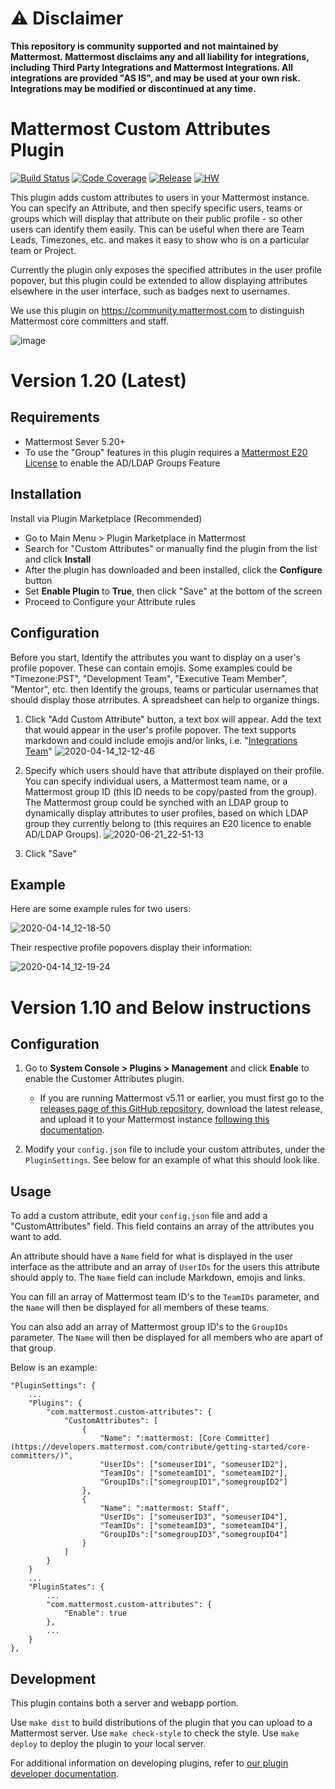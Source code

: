 # :warning: Disclaimer

**This repository is community supported and not maintained by Mattermost. Mattermost disclaims any and all liability for integrations, including Third Party Integrations and Mattermost Integrations. All integrations are provided "AS IS", and may be used at your own risk. Integrations may be modified or discontinued at any time.**

# Mattermost Custom Attributes Plugin 

[![Build Status](https://img.shields.io/circleci/project/github/mattermost/mattermost-plugin-custom-attributes/master)](https://circleci.com/gh/mattermost/mattermost-plugin-custom-attributes)
[![Code Coverage](https://img.shields.io/codecov/c/github/mattermost/mattermost-plugin-custom-attributes/master)](https://codecov.io/gh/mattermost/mattermost-plugin-custom-attributes)
[![Release](https://img.shields.io/github/v/release/mattermost/mattermost-plugin-custom-attributes)](https://github.com/mattermost/mattermost-plugin-custom-attributes/releases/latest)
[![HW](https://img.shields.io/github/issues/mattermost/mattermost-plugin-custom-attributes/Up%20For%20Grabs?color=dark%20green&label=Help%20Wanted)](https://github.com/mattermost/mattermost-plugin-custom-attributes/issues?q=is%3Aissue+is%3Aopen+sort%3Aupdated-desc+label%3A%22Up+For+Grabs%22+label%3A%22Help+Wanted%22)

This plugin adds custom attributes to users in your Mattermost instance.  You can specify an Attribute, and then specify specific users, teams or groups which will display that attribute on their public profile - so other users can identify them easily.  This can be useful when there are Team Leads, Timezones, etc. and makes it easy to show who is on a particular team or Project.  

Currently the plugin only exposes the specified attributes in the user profile popover, but this plugin could be extended to allow displaying attributes elsewhere in the user interface, such as badges next to usernames. 

We use this plugin on https://community.mattermost.com to distinguish Mattermost core committers and staff.

![image](https://user-images.githubusercontent.com/13119842/58710612-b5c7b380-838a-11e9-9974-4487daf82da5.png)


# Version 1.20 (Latest)

## Requirements
- Mattermost Sever 5.20+
- To use the "Group" features in this plugin requires a [Mattermost E20 License](https://mattermost.com/pricing/) to enable the AD/LDAP Groups Feature

## Installation

Install via Plugin Marketplace (Recommended)
 - Go to Main Menu > Plugin Marketplace in Mattermost
 - Search for "Custom Attributes" or manually find the plugin from the list and click **Install**
 - After the plugin has downloaded and been installed, click the **Configure** button
 - Set **Enable Plugin** to **True**, then click "Save" at the bottom of the screen
 - Proceed to Configure your Attribute rules
 
 ## Configuration
 
Before you start, Identify the attributes you want to display on a user's profile popover.  These can contain emojis. Some examples could be "Timezone:PST", "Development Team", "Executive Team Member", "Mentor", etc. then Identify the groups, teams or particular usernames that should display those atrributes.  A spreadsheet can help to organize things.

1. Click "Add Custom Attribute" button, a text box will appear.  Add the text that would appear in the user's profile popover. The text supports markdown and could include emojis and/or links, i.e. "[Integrations Team](https://developers.mattermost.com/internal/rd-teams/#integrations-team)"
![2020-04-14_12-12-46](https://user-images.githubusercontent.com/915956/79266979-3e3d2e80-7e4d-11ea-8a4d-80f78bd81d79.png)
2. Specify which users should have that attribute displayed on their profile.  You can specify individual users, a Mattermost team name, or a Mattermost group ID (this ID needs to be copy/pasted from the group).  The Mattermost group could be synched with an LDAP group to dynamically display attributes to user profiles, based on which LDAP group they currently belong to (this requires an E20 licence to enable AD/LDAP Groups). 
![2020-06-21_22-51-13](https://user-images.githubusercontent.com/45119518/85234976-a726c100-b411-11ea-9477-7133c6a6d45b.png)


3. Click "Save"

## Example

Here are some example rules for two users:

![2020-04-14_12-18-50](https://user-images.githubusercontent.com/915956/79267023-4eeda480-7e4d-11ea-9279-e77c97d737be.png)

Their respective profile popovers display their information:

![2020-04-14_12-19-24](https://user-images.githubusercontent.com/915956/79267480-169a9600-7e4e-11ea-8c04-4775a395ff5b.png)


# Version 1.10 and Below instructions

## Configuration

1. Go to **System Console > Plugins > Management** and click **Enable** to enable the Customer Attributes plugin.
    - If you are running Mattermost v5.11 or earlier, you must first go to the [releases page of this GitHub repository](https://github.com/mattermost/mattermost-plugin-custom-attributes/releases), download the latest release, and upload it to your Mattermost instance [following this documentation](https://docs.mattermost.com/administration/plugins.html#plugin-uploads).

2. Modify your `config.json` file to include your custom attributes, under the `PluginSettings`. See below for an example of what this should look like.

## Usage

To add a custom attribute, edit your `config.json` file and add a "CustomAttributes" field. This field contains an array of the attributes you want to add.

An attribute should have a `Name` field for what is displayed in the user interface as the attribute and an array of `UserIDs` for the users this attribute should apply to. The `Name` field can include Markdown, emojis and links.

You can fill an array of Mattermost team ID's to the `TeamIDs` parameter, and the `Name` will then be displayed
for all members of these teams.

You can also add an array of Mattermost group ID's to the `GroupIDs` parameter. The `Name` will then be displayed
for all members who are apart of that group.

Below is an example:


```
"PluginSettings": {
    ...
    "Plugins": {
        "com.mattermost.custom-attributes": {
            "CustomAttributes": [
                {
                    "Name": ":mattermost: [Core Committer](https://developers.mattermost.com/contribute/getting-started/core-committers/)",
                    "UserIDs": ["someuserID1", "someuserID2"],
                    "TeamIDs": ["someteamID1", "someteamID2"],
                    "GroupIDs":["somegroupID1","somegroupID2"]
                },
                {
                    "Name": ":mattermost: Staff",
                    "UserIDs": ["someuserID3", "someuserID4"],
                    "TeamIDs": ["someteamID3", "someteamID4"],
                    "GroupIDs":["somegroupID3","somegroupID4"]
                }
            ]
        }
    }
    ...
    "PluginStates": {
        ...
        "com.mattermost.custom-attributes": {
            "Enable": true
        },
        ...
    }
},
```

## Development

This plugin contains both a server and webapp portion.

Use `make dist` to build distributions of the plugin that you can upload to a Mattermost server.
Use `make check-style` to check the style.
Use `make deploy` to deploy the plugin to your local server.

For additional information on developing plugins, refer to [our plugin developer documentation](https://developers.mattermost.com/extend/plugins/).
